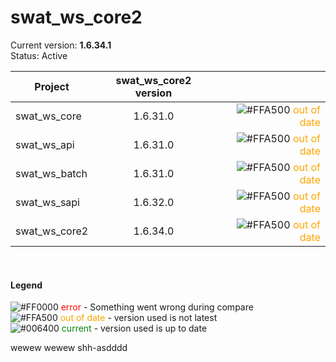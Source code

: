 swat_ws_core2
=====
Current version: **1.6.34.1**<br>
Status: Active
<br>

| Project | swat_ws_core2 version | |
| ---- | :----: | ----: |
| swat_ws_core | 1.6.31.0 | ![#FFA500](https://placehold.it/10/FFA500/000000?text=+) <font color='orange'>out of date</font> |
| swat_ws_api | 1.6.31.0 | ![#FFA500](https://placehold.it/10/FFA500/000000?text=+) <font color='orange'>out of date</font> |
| swat_ws_batch | 1.6.31.0 | ![#FFA500](https://placehold.it/10/FFA500/000000?text=+) <font color='orange'>out of date</font> |
| swat_ws_sapi | 1.6.32.0 | ![#FFA500](https://placehold.it/10/FFA500/000000?text=+) <font color='orange'>out of date</font> |
| swat_ws_core2 | 1.6.34.0 | ![#FFA500](https://placehold.it/10/FFA500/000000?text=+) <font color='orange'>out of date</font> |
<br>

#### Legend
![#FF0000](https://placehold.it/10/FF0000/000000?text=+) <font color='red'>error</font> - Something went wrong during compare<br>
![#FFA500](https://placehold.it/10/FFA500/000000?text=+) <font color='orange'>out of date</font> - version used is not latest<br>
![#006400](https://placehold.it/10/006400/000000?text=+) <font color='green'>current</font> - version used is up to date<br>

wewew
wewew
shh-asdddd
